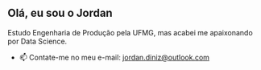 ## Olá, eu sou o Jordan 

  Estudo Engenharia de Produção pela UFMG, mas acabei me apaixonando por Data Science.
  
- 📫 Contate-me no meu e-mail: jordan.diniz@outlook.com

